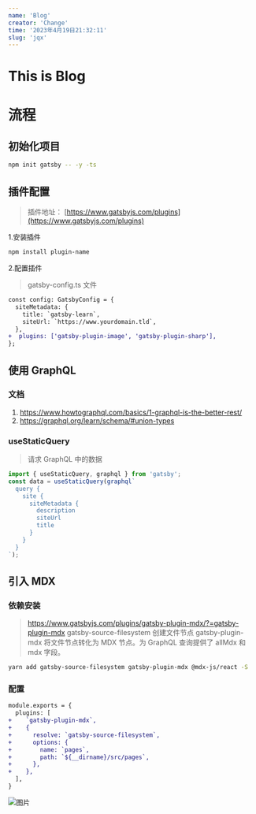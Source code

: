```yaml
---
name: 'Blog'
creator: 'Change'
time: '2023年4月19日21:32:11'
slug: 'jqx'
---
```


# This is Blog

# 流程

## 初始化项目

```bash
npm init gatsby -- -y -ts
```

## 插件配置

> 插件地址： [https://www.gatsbyjs.com/plugins](https://www.gatsbyjs.com/plugins)

1.安装插件

```bash
npm install plugin-name
```

2.配置插件

> gatsby-config.ts 文件

```diff
const config: GatsbyConfig = {
  siteMetadata: {
    title: `gatsby-learn`,
    siteUrl: `https://www.yourdomain.tld`,
  },
+  plugins: ['gatsby-plugin-image', 'gatsby-plugin-sharp'],
};
```

## 使用 GraphQL

### 文档

1. https://www.howtographql.com/basics/1-graphql-is-the-better-rest/
2. https://graphql.org/learn/schema/#union-types

### useStaticQuery

> 请求 GraphQL 中的数据

```js
import { useStaticQuery, graphql } from 'gatsby';
const data = useStaticQuery(graphql`
  query {
    site {
      siteMetadata {
        description
        siteUrl
        title
      }
    }
  }
`);
```

## 引入 MDX

### 依赖安装

> https://www.gatsbyjs.com/plugins/gatsby-plugin-mdx/?=gatsby-plugin-mdx
> gatsby-source-filesystem 创建文件节点
> gatsby-plugin-mdx 将文件节点转化为 MDX 节点。为 GraphQL 查询提供了 allMdx 和 mdx 字段。

```bash
yarn add gatsby-source-filesystem gatsby-plugin-mdx @mdx-js/react -S
```

### 配置

```diff
module.exports = {
  plugins: [
+    `gatsby-plugin-mdx`,
+    {
+      resolve: `gatsby-source-filesystem`,
+      options: {
+        name: `pages`,
+        path: `${__dirname}/src/pages`,
+      },
+    },
  ],
}
```

![图片](https://static.hellochange.cn/images/blog/webpack-process.png)
